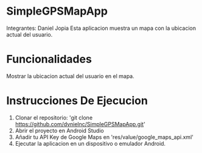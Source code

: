 # SimpleGPSMapApp
Integrantes: Daniel Jopia
Esta aplicacion muestra un mapa con la ubicacion actual del usuario.


# Funcionalidades
Mostrar la ubicacion actual del usuario en el mapa.

# Instrucciones De Ejecucion
1. Clonar el repositorio: 'git clone https://github.com/dvnielnc/SimpleGPSMapApp.git'
2. Abrir el proyecto en Android Studio
3. Añadir tu API Key de Google Maps en 'res/value/google_maps_api.xml'
4. Ejecutar la aplicacion en un dispositivo o emulador Android.

